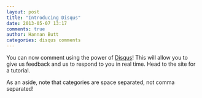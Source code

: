 ```yaml
---
layout: post
title: "Introducing Disqus"
date: 2013-05-07 13:17
comments: true
author: Hannan Butt
categories: disqus comments
---
```


You can now comment using the power of [Disqus](http://disqus.com/)! This will allow you to give us feedback and us to respond to you in real time. Head to the site for a tutorial.

As an aside, note that categories are space separated, not comma separated!